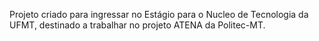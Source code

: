 Projeto criado para ingressar no Estágio para o Nucleo de Tecnologia da UFMT, destinado a trabalhar no projeto ATENA da Politec-MT.
